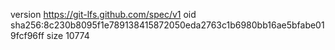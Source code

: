 version https://git-lfs.github.com/spec/v1
oid sha256:8c230b8095f1e789138415872050eda2763c1b6980bb16ae5bfabe019fcf96ff
size 10774
